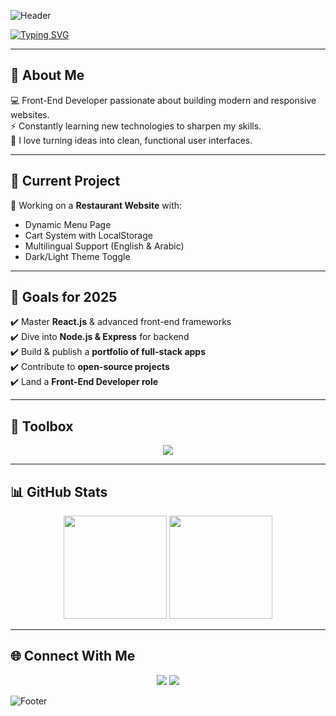 ![Header](https://capsule-render.vercel.app/api?type=waving&color=0:0E7FC0,100:ce09ec&height=200&section=header&text=Abdelrahman%20Khaled&fontSize=40&fontColor=fff&animation=fadeIn&fontAlignY=35)

[![Typing SVG](https://readme-typing-svg.herokuapp.com?font=Fira+Code&size=26&pause=1000&color=ce09ec&width=600&lines=Hi%2C+I'm+Abdelrahman+Khaled;Front-End+Developer;JavaScript+Enthusiast;Passionate+About+Web+Design)](https://git.io/typing-svg)

---

## 👋 About Me
💻 Front-End Developer passionate about building modern and responsive websites.  
⚡ Constantly learning new technologies to sharpen my skills.  
🎨 I love turning ideas into clean, functional user interfaces.  

---

## 🚀 Current Project
📌 Working on a **Restaurant Website** with:  
- Dynamic Menu Page  
- Cart System with LocalStorage  
- Multilingual Support (English & Arabic)  
- Dark/Light Theme Toggle  

---

## 🎯 Goals for 2025
✔️ Master **React.js** & advanced front-end frameworks  
✔️ Dive into **Node.js & Express** for backend  
✔️ Build & publish a **portfolio of full-stack apps**  
✔️ Contribute to **open-source projects**  
✔️ Land a **Front-End Developer role**  

---

## 🧰 Toolbox
<p align="center">
  <img src="https://skillicons.dev/icons?i=html,css,javascript,react,vscode,github,figma" />
</p>

---

## 📊 GitHub Stats
<p align="center">
  <img src="https://github-readme-stats.vercel.app/api?username=II3boody&show_icons=true&theme=radical&hide_border=true" height="165"/>
  <img src="https://github-readme-streak-stats.herokuapp.com/?user=II3boody&theme=radical&hide_border=true" height="165"/>
</p>

---

## 🌐 Connect With Me
<p align="center">
  <a href="https://github.com/II3boody"><img src="https://img.shields.io/badge/GitHub-181717?style=for-the-badge&logo=github&logoColor=white"/></a>
  <a href="https://www.linkedin.com/in/akm-7pvp/"><img src="https://img.shields.io/badge/LinkedIn-0A66C2?style=for-the-badge&logo=linkedin&logoColor=white"/></a>
</p>

![Footer](https://capsule-render.vercel.app/api?type=waving&color=0:ce09ec,100:0E7FC0&height=120&section=footer)
